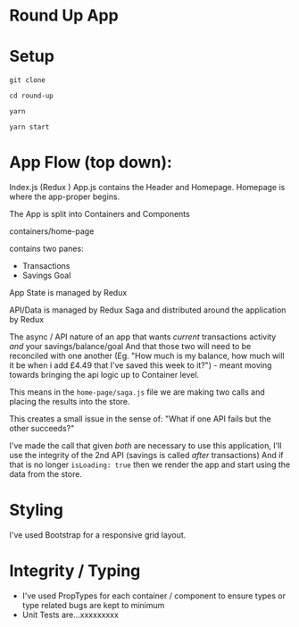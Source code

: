 # Round Up App


# Setup

`git clone`

`cd round-up`

`yarn`

`yarn start`


# App Flow (top down):

Index.js (Redux )
App.js contains the Header and Homepage.
Homepage is where the app-proper begins.

The App is split into Containers and Components

containers/home-page

contains two panes:

  - Transactions
  - Savings Goal

App State is managed by Redux

API/Data is managed by Redux Saga and distributed around the application by Redux

The async / API nature of an app that wants *current* transactions activity *and* your savings/balance/goal
And that those two will need to be reconciled with one another (Eg. "How much is my balance, how much will it be when i add 
£4.49 that I've saved this week to it?") - meant moving towards bringing the api logic up to Container level.

This means in the `home-page/saga.js` file we are making two calls and placing the results into the store.

This creates a small issue in the sense of: "What if one API fails but the other succeeds?"

I've made the call that given *both* are necessary to use this application, I'll use the integrity of the 2nd API (savings is called *after* transactions)
And if that is no longer `isLoading: true` then we render the app and start using the data from the store.




# Styling
I've used Bootstrap for a responsive grid layout.

# Integrity / Typing
- I've used PropTypes for each container / component to ensure types or type related bugs are kept to minimum
- Unit Tests are...xxxxxxxxx
